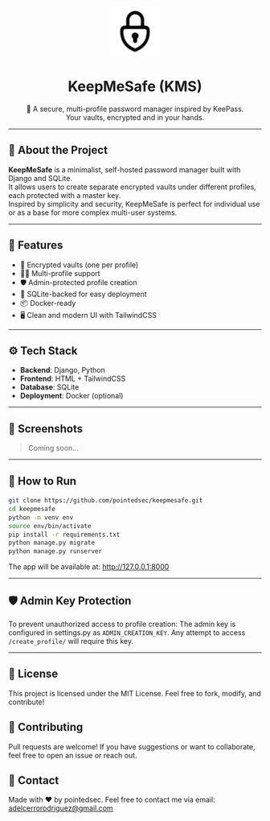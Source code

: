 <p align="center">
  <!-- Insert logo here -->
  <img src="./core/static/kms_basic_logo_2.png" alt="KeepMeSafe Logo" width="100" />
</p>

<h1 align="center">KeepMeSafe (KMS) </h1>

<p align="center">
  🔐 A secure, multi-profile password manager inspired by KeePass. <br/>
  Your vaults, encrypted and in your hands.
</p>

---

## 🚀 About the Project

**KeepMeSafe** is a minimalist, self-hosted password manager built with Django and SQLite.  
It allows users to create separate encrypted vaults under different profiles, each protected with a master key.  
Inspired by simplicity and security, KeepMeSafe is perfect for individual use or as a base for more complex multi-user systems.

---

## 🧰 Features

- 🔐 Encrypted vaults (one per profile)
- 🧑‍💻 Multi-profile support
- 🛡️ Admin-protected profile creation
- 💾 SQLite-backed for easy deployment
- 📦 Docker-ready
- 🖥️ Clean and modern UI with TailwindCSS

---

## ⚙️ Tech Stack

- **Backend**: Django, Python
- **Frontend**: HTML + TailwindCSS
- **Database**: SQLite
- **Deployment**: Docker (optional)

---

## 📸 Screenshots

> Coming soon...

---

## 🚧 How to Run

```bash
git clone https://github.com/pointedsec/keepmesafe.git
cd keepmesafe
python -m venv env
source env/bin/activate
pip install -r requirements.txt
python manage.py migrate
python manage.py runserver
```

The app will be available at: http://127.0.0.1:8000

---

## 🛡️ Admin Key Protection

To prevent unauthorized access to profile creation:
The admin key is configured in settings.py as `ADMIN_CREATION_KEY`.
Any attempt to access `/create_profile/` will require this key.

---
## 📄 License

This project is licensed under the MIT License.
Feel free to fork, modify, and contribute!

## 🤝 Contributing

Pull requests are welcome!
If you have suggestions or want to collaborate, feel free to open an issue or reach out.

## 💬 Contact

Made with ❤️ by pointedsec.
Feel free to contact me via email: [adelcerrorodriguez@gmail.com](mailto:adelcerrorodriguez@gmail.com)
